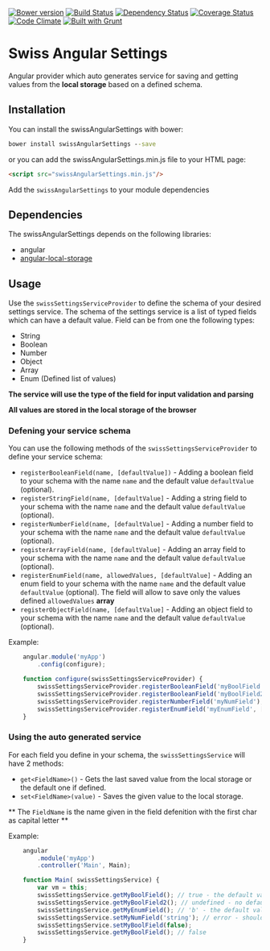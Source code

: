 [![Bower version](https://badge.fury.io/bo/swissAngularSettings.svg)](http://badge.fury.io/bo/swissAngularSettings)
[![Build Status](https://travis-ci.org/ezraroi/swissAngularSettings.svg?branch=master)](https://travis-ci.org/ezraroi/swissAngularSettings)
[![Dependency Status](https://gemnasium.com/ezraroi/swissAngularSettings.svg)](https://gemnasium.com/ezraroi/swissAngularSettings)
[![Coverage Status](https://coveralls.io/repos/ezraroi/swissAngularSettings/badge.svg?branch=master)](https://coveralls.io/r/ezraroi/swissAngularSettings?branch=master)
[![Code Climate](https://codeclimate.com/github/ezraroi/swissAngularSettings/badges/gpa.svg)](https://codeclimate.com/github/ezraroi/swissAngularSettings)
[![Built with Grunt](https://cdn.gruntjs.com/builtwith.png)](http://gruntjs.com/)

# Swiss Angular Settings

Angular provider which auto generates service for saving and getting values from the **local storage** based on a defined schema.

## Installation
You can install the swissAngularSettings with bower:
```bat
bower install swissAngularSettings --save
```

or you can add the swissAngularSettings.min.js file to your HTML page:
```html
<script src="swissAngularSettings.min.js"/>
```

Add the `swissAngularSettings` to your module dependencies

## Dependencies
The swissAngularSettings depends on the following libraries:
* angular
* [angular-local-storage](https://github.com/grevory/angular-local-storage)

## Usage

Use the `swissSettingsServiceProvider` to define the schema of your desired settings service.
The schema of the settings service is a list of typed fields which can have a default value.
Field can be from one the following types:
* String
* Boolean
* Number
* Object
* Array
* Enum (Defined list of values)

****The service will use the type of the field for input validation and parsing****

****All values are stored in the local storage of the browser****

### Defening your service schema
You can use the following methods of the `swissSettingsServiceProvider` to define your service schema:

* `registerBooleanField(name, [defaultValue])` - Adding a boolean field to your schema with the name `name` and the default value `defaultValue` (optional).
* `registerStringField(name, [defaultValue]` - Adding a string field to your schema with the name `name` and the default value `defaultValue` (optional).
* `registerNumberField(name, [defaultValue]` - Adding a number field to your schema with the name `name` and the default value `defaultValue` (optional).
* `registerArrayField(name, [defaultValue]` - Adding an array field to your schema with the name `name` and the default value `defaultValue` (optional).
* `registerEnumField(name, allowedValues, [defaultValue]` - Adding an enum field to your schema with the name `name` and the default value `defaultValue` (optional). The field will allow to save only the values defined `allowedValues` **array**
* `registerObjectField(name, [defaultValue]` - Adding an object field to your schema with the name `name` and the default value `defaultValue` (optional).

Example:
```javascript
    angular.module('myApp')
        .config(configure);

    function configure(swissSettingsServiceProvider) {
        swissSettingsServiceProvider.registerBooleanField('myBoolField', true);
        swissSettingsServiceProvider.registerBooleanField('myBoolField2');
        swissSettingsServiceProvider.registerNumberField('myNumField');
        swissSettingsServiceProvider.registerEnumField('myEnumField', ['a','b'], 'b');
    }
```

### Using the auto generated service
For each field you define in your schema, the `swissSettingsService` will have 2 methods:

* `get<FieldName>()` - Gets the last saved value from the local storage or the default one if defined.
* `set<FieldName>(value)` - Saves the given value to the local storage.

** The `FieldName` is the name given in the field defenition with the first char as capital letter **

Example:
```javascript
    angular
        .module('myApp')
        .controller('Main', Main);

    function Main( swissSettingsService) {
        var vm = this;
        swissSettingsService.getMyBoolField(); // true - the default value
        swissSettingsService.getMyBoolField2(); // undefined - no default value defained
        swissSettingsService.getMyEnumField(); // 'b' - the default value
        swissSettingsService.setMyNumField('string'); // error - should be number
        swissSettingsService.setMyBoolField(false); 
        swissSettingsService.getMyBoolField(); // false
    }
```
